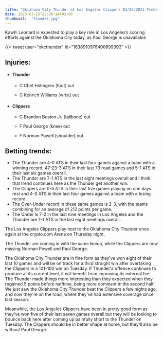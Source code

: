 ```yaml
---
title: "Oklahoma City Thunder at Los Angeles Clippers 03/23/2023 Picks & Preview"
date: 2023-03-23T22:24:14+03:00
thumbnail:  "thunder.jpg"
---
```

Kawhi Leonard is expected to play a key role in Los Angeles’s scoring efforts against the Oklahoma City today, as Paul George is unavailable
<!--more-->{{< tweet user="okcthunder" id="1638910976400699393" >}}

## Injuries:

  - #### Thunder

    - C Chet Holmgren (foot) out

    - G Kenrich Williams (wrist) out

  - #### Clippers

    - G Brandon Boston Jr. (tailbone) out

    - F Paul George (knee) out

    - F Norman Powell (shoulder) out

## Betting trends:

  - The Thunder are 4-0 ATS in their last four games against a team with a winning record, 47-23-3 ATS in their last 73 road games and 5-1 ATS in their last six games overall.
  - The Thunder are 7-1 ATS in the last eight meetings overall and I think that trend continues here as the Thunder get another win.
  - The Clippers are 0-5 ATS in their last five games playing on one days rest and 4-0 ATS in their last four games against a team with a losing record.
  - The Over-Under record in these same games is 2-3, with the teams combining for an average of 212 points per game.
  - The Under is 7-2 in the last nine meetings in Los Angeles and the Thunder are 7-1 ATS in the last eight meetings overall.

The Los Angeles Clippers play host to the Oklahoma City Thunder once again at the crypto.com Arena on Thursday night.

The Thunder are coming in with the same lineup, while the Clippers are now missing Norman Powell and Paul George.

The Oklahoma City Thunder are in fine form as they've won eight of their last 10 games  and  will be on track for a third straight win after overtaking the Clippers in a 101-100  win on Tuesday. If Thunder's offence continues to produce at its current level, it will benefit from improving its external fire. The Thunder made things more interesting than they expected when they regained 5 points before halftime, being more dominant in the second half. We just saw the Oklahoma City Thunder beat the Clippers a few nights ago, and now they're on the road, where they've had extensive coverage since last season. 

Meanwhile, the Los Angeles Clippers have been in pretty good form as they’ve won five of their last seven games overall but they will be looking to bounce back here after coming up painfully short to the Thunder on Tuesday. The Clippers should be in better shape at home, but they'll also be without Paul George.
